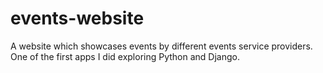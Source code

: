 # events-website
A website which showcases events by different events service providers. One of the first apps I did exploring Python and Django.
